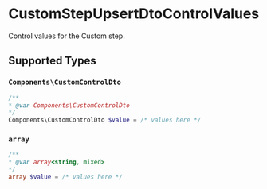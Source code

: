 # CustomStepUpsertDtoControlValues

Control values for the Custom step.


## Supported Types

### `Components\CustomControlDto`

```php
/**
* @var Components\CustomControlDto
*/
Components\CustomControlDto $value = /* values here */
```

### `array`

```php
/**
* @var array<string, mixed>
*/
array $value = /* values here */
```

